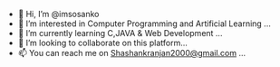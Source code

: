 - 👋 Hi, I’m @imsosanko
- 👀 I’m interested in Computer Programming and Artificial Learning ...
- 🌱 I’m currently learning C,JAVA & Web Development ...
- 💞️ I’m looking to collaborate on this platform...
- 📫 You can reach me on Shashankranjan2000@gmail.com ...

<!---
imsosanko/imsosanko is a ✨ special ✨ repository because its `README.md` (this file) appears on your GitHub profile.
You can click the Preview link to take a look at your changes.
--->
